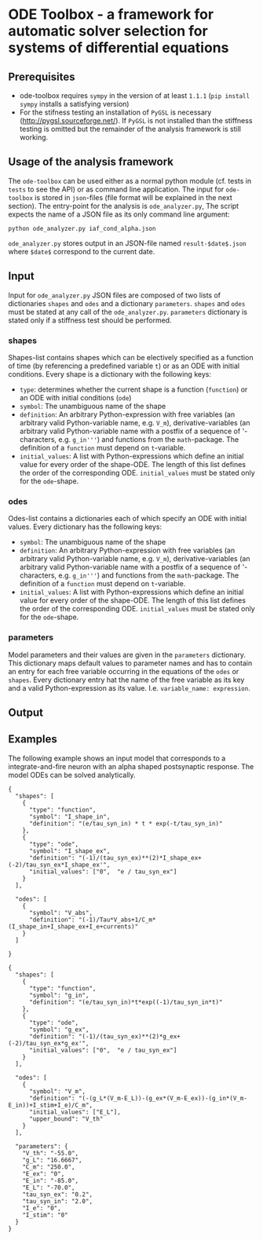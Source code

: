 # ODE Toolbox - a framework for automatic solver selection for systems of differential equations 

## Prerequisites 
* ode-toolbox requires `sympy` in the version of at least `1.1.1` (`pip install sympy` installs a satisfying version)
* For the stifness testing an installation of `PyGSL` is necessary (http://pygsl.sourceforge.net/). If `PyGSL` is not installed than the stiffness testing is omitted but the remainder of the analysis framework is still working.

## Usage of the analysis framework
The `ode-toolbox` can be used either as a normal python module (cf.  tests in `tests` to see the API) or as command line application. The input for `ode-toolbox` is stored in `json`-files (file format will be explained in the next section). The entry-point for the analysis is `ode_analyzer.py`, The script expects the name of a JSON file as its only command line argument:

```
python ode_analyzer.py iaf_cond_alpha.json
```
`ode_analyzer.py` stores output in an JSON-file named `result-$date$.json` where `$date$` correspond to the current date.
## Input
Input for `ode_analyzer.py` JSON files are composed of two lists of dictionaries `shapes` and `odes` and a dictionary `parameters`. `shapes` and `odes` must be stated at any call of the `ode_analyzer.py`. `parameters` dictionary is stated only if a stiffness test should be performed.
### shapes
Shapes-list contains shapes which can be electively specified as a function of time (by referencing a predefined variable `t`) or as an ODE with initial conditions. Every shape is a dictionary with the following keys:

* `type`: determines whether the current shape is a function (`function`) or an ODE with initial conditions (`ode`)
* `symbol`:  The unambiguous name of the shape
* `definition`: An arbitrary Python-expression with free variables (an arbitrary valid Python-variable name, e.g. `V_m`), derivative-variables (an arbitrary valid Python-variable name with a postfix of a sequence of '-characters, e.g. `g_in'''`) and functions from the `math`-package. The definition of a `function` must depend on `t`-variable.
* `initial_values`: A list with Python-expressions which define an initial value for every order of the shape-ODE. The length of this list defines the order of the corresponding ODE. `initial_values` must be stated only for the `ode`-shape.

### odes
Odes-list contains a dictionaries each of which specify an ODE with initial values. Every dictionary has the following keys:

* `symbol`:  The unambiguous name of the shape
* `definition`: An arbitrary Python-expression with free variables (an arbitrary valid Python-variable name, e.g. `V_m`), derivative-variables (an arbitrary valid Python-variable name with a postfix of a sequence of '-characters, e.g. `g_in'''`) and functions from the `math`-package. The definition of a `function` must depend on `t`-variable.
* `initial_values`: A list with Python-expressions which define an initial value for every order of the shape-ODE. The length of this list defines the order of the corresponding ODE. `initial_values` must be stated only for the `ode`-shape.


### parameters
Model parameters and their values are given in the `parameters` dictionary. This dictionary maps default values to parameter names and has to contain an entry for each free variable occurring in the equations of the `odes` or `shapes`. Every dictionary entry hat the name of the free variable as its key and a valid Python-expression as its value. I.e. `variable_name: expression`.

## Output

## Examples

The following example shows an input model that corresponds to a integrate-and-fire neuron with an alpha shaped postsynaptic response. The model ODEs can be solved analytically.
```
{
  "shapes": [
    {
      "type": "function",
      "symbol": "I_shape_in",
      "definition": "(e/tau_syn_in) * t * exp(-t/tau_syn_in)"
    },
    {
      "type": "ode",
      "symbol": "I_shape_ex",
      "definition": "(-1)/(tau_syn_ex)**(2)*I_shape_ex+(-2)/tau_syn_ex*I_shape_ex'",
      "initial_values": ["0",  "e / tau_syn_ex"]
    }
  ],

  "odes": [
    {
      "symbol": "V_abs",
      "definition": "(-1)/Tau*V_abs+1/C_m*(I_shape_in+I_shape_ex+I_e+currents)"
    }
  ]

}

```

```
{
  "shapes": [
    {
      "type": "function",
      "symbol": "g_in",
      "definition": "(e/tau_syn_in)*t*exp((-1)/tau_syn_in*t)"
    },
    {
      "type": "ode",
      "symbol": "g_ex",
      "definition": "(-1)/(tau_syn_ex)**(2)*g_ex+(-2)/tau_syn_ex*g_ex'",
      "initial_values": ["0",  "e / tau_syn_ex"]
    }
  ],

  "odes": [
    {
      "symbol": "V_m",
      "definition": "(-(g_L*(V_m-E_L))-(g_ex*(V_m-E_ex))-(g_in*(V_m-E_in))+I_stim+I_e)/C_m",
      "initial_values": ["E_L"],
      "upper_bound": "V_th"
    }
  ],

  "parameters": {
    "V_th": "-55.0",
    "g_L": "16.6667",
    "C_m": "250.0",
    "E_ex": "0",
    "E_in": "-85.0",
    "E_L": "-70.0",
    "tau_syn_ex": "0.2",
    "tau_syn_in": "2.0",
    "I_e": "0",
    "I_stim": "0"
  }
}


```